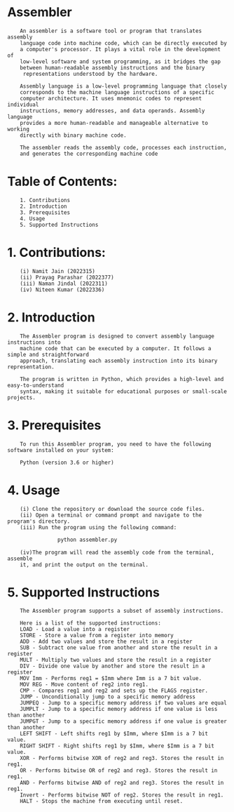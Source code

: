 # Assembler
        An assembler is a software tool or program that translates assembly 
        language code into machine code, which can be directly executed by 
        a computer's processor. It plays a vital role in the development of
        low-level software and system programming, as it bridges the gap 
        between human-readable assembly instructions and the binary
         representations understood by the hardware.

        Assembly language is a low-level programming language that closely 
        corresponds to the machine language instructions of a specific 
        computer architecture. It uses mnemonic codes to represent individual 
        instructions, memory addresses, and data operands. Assembly language 
        provides a more human-readable and manageable alternative to working 
        directly with binary machine code.

        The assembler reads the assembly code, processes each instruction, 
        and generates the corresponding machine code

# Table of Contents:
        1. Contributions
        2. Introduction
        3. Prerequisites
        4. Usage
        5. Supported Instructions


# 1. Contributions:
        (i) Namit Jain (2022315)
        (ii) Prayag Parashar (2022377)
        (iii) Naman Jindal (2022311)
        (iv) Niteen Kumar (2022336)

# 2. Introduction
        The Assembler program is designed to convert assembly language instructions into 
        machine code that can be executed by a computer. It follows a simple and straightforward
        approach, translating each assembly instruction into its binary representation.

        The program is written in Python, which provides a high-level and easy-to-understand
        syntax, making it suitable for educational purposes or small-scale projects.

# 3. Prerequisites
        To run this Assembler program, you need to have the following software installed on your system:

        Python (version 3.6 or higher)

# 4. Usage
        (i) Clone the repository or download the source code files.
        (ii) Open a terminal or command prompt and navigate to the program's directory.
        (iii) Run the program using the following command:
```python
                python assembler.py
```
        (iv)The program will read the assembly code from the terminal, assemble
        it, and print the output on the terminal.

# 5. Supported Instructions
        The Assembler program supports a subset of assembly instructions. 
        
        Here is a list of the supported instructions:
        LOAD - Load a value into a register
        STORE - Store a value from a register into memory
        ADD - Add two values and store the result in a register
        SUB - Subtract one value from another and store the result in a register
        MULT - Multiply two values and store the result in a register
        DIV - Divide one value by another and store the result in a register
        MOV Imm - Performs reg1 = $Imm where Imm is a 7 bit value.
        MOV REG - Move content of reg2 into reg1.
        CMP - Compares reg1 and reg2 and sets up the FLAGS register.
        JUMP - Unconditionally jump to a specific memory address
        JUMPEQ - Jump to a specific memory address if two values are equal
        JUMPLT - Jump to a specific memory address if one value is less than another
        JUMPGT - Jump to a specific memory address if one value is greater than another
        LEFT SHIFT - Left shifts reg1 by $Imm, where $Imm is a 7 bit value.
        RIGHT SHIFT - Right shifts reg1 by $Imm, where $Imm is a 7 bit value.
        XOR - Performs bitwise XOR of reg2 and reg3. Stores the result in reg1.
        OR - Performs bitwise OR of reg2 and reg3. Stores the result in reg1.
        AND - Performs bitwise AND of reg2 and reg3. Stores the result in reg1.
        Invert - Performs bitwise NOT of reg2. Stores the result in reg1.
        HALT - Stops the machine from executing until reset.
